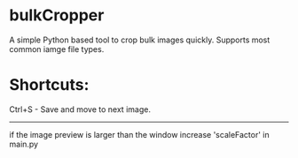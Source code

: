 # bulkCropper
 A simple Python based tool to crop bulk images quickly. Supports most common iamge file types.

# Shortcuts:
Ctrl+S - Save and move to next image.

---

if the image preview is larger than the window increase 'scaleFactor' in main.py
